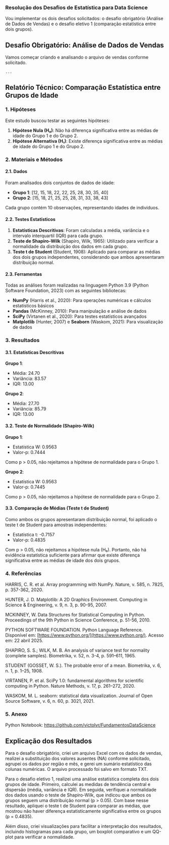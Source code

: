 ### Resolução dos Desafios de Estatística para Data Science

Vou implementar os dois desafios solicitados: o desafio obrigatório (Análise de Dados de Vendas) e o desafio eletivo 1 (comparação estatística entre dois grupos).

## Desafio Obrigatório: Análise de Dados de Vendas

Vamos começar criando e analisando o arquivo de vendas conforme solicitado.

```typescriptreact project="sales_analysis"
...
```

## Relatório Técnico: Comparação Estatística entre Grupos de Idade

### 1. Hipóteses

Este estudo buscou testar as seguintes hipóteses:

1. **Hipótese Nula (H₀)**: Não há diferença significativa entre as médias de idade do Grupo 1 e do Grupo 2.
2. **Hipótese Alternativa (H₁)**: Existe diferença significativa entre as médias de idade do Grupo 1 e do Grupo 2.


### 2. Materiais e Métodos

#### 2.1. Dados

Foram analisados dois conjuntos de dados de idade:

- **Grupo 1**: [12, 15, 18, 22, 22, 25, 28, 30, 35, 40]
- **Grupo 2**: [15, 18, 21, 25, 25, 28, 31, 33, 38, 43]


Cada grupo contém 10 observações, representando idades de indivíduos.

#### 2.2. Testes Estatísticos

1. **Estatísticas Descritivas**: Foram calculadas a média, variância e o intervalo interquartil (IQR) para cada grupo.
2. **Teste de Shapiro-Wilk** (Shapiro, Wilk, 1965): Utilizado para verificar a normalidade da distribuição dos dados em cada grupo.
3. **Teste t de Student** (Student, 1908): Aplicado para comparar as médias dos dois grupos independentes, considerando que ambos apresentaram distribuição normal.


#### 2.3. Ferramentas

Todas as análises foram realizadas na linguagem Python 3.9 (Python Software Foundation, 2023) com as seguintes bibliotecas:

- **NumPy** (Harris et al., 2020): Para operações numéricas e cálculos estatísticos básicos
- **Pandas** (McKinney, 2010): Para manipulação e análise de dados
- **SciPy** (Virtanen et al., 2020): Para testes estatísticos avançados
- **Matplotlib** (Hunter, 2007) e **Seaborn** (Waskom, 2021): Para visualização de dados


### 3. Resultados

#### 3.1. Estatísticas Descritivas

**Grupo 1**:

- Média: 24.70
- Variância: 83.57
- IQR: 13.00


**Grupo 2**:

- Média: 27.70
- Variância: 85.79
- IQR: 13.00


#### 3.2. Teste de Normalidade (Shapiro-Wilk)

**Grupo 1**:

- Estatística W: 0.9563
- Valor-p: 0.7444


Como p > 0.05, não rejeitamos a hipótese de normalidade para o Grupo 1.

**Grupo 2**:

- Estatística W: 0.9563
- Valor-p: 0.7445


Como p > 0.05, não rejeitamos a hipótese de normalidade para o Grupo 2.

#### 3.3. Comparação de Médias (Teste t de Student)

Como ambos os grupos apresentaram distribuição normal, foi aplicado o teste t de Student para amostras independentes:

- Estatística t: -0.7157
- Valor-p: 0.4835


Com p > 0.05, não rejeitamos a hipótese nula (H₀). Portanto, não há evidência estatística suficiente para afirmar que existe diferença significativa entre as médias de idade dos dois grupos.

### 4. Referências

HARRIS, C. R. et al. Array programming with NumPy. Nature, v. 585, n. 7825, p. 357-362, 2020.

HUNTER, J. D. Matplotlib: A 2D Graphics Environment. Computing in Science & Engineering, v. 9, n. 3, p. 90-95, 2007.

MCKINNEY, W. Data Structures for Statistical Computing in Python. Proceedings of the 9th Python in Science Conference, p. 51-56, 2010.

PYTHON SOFTWARE FOUNDATION. Python Language Reference. Disponível em: [https://www.python.org/](https://www.python.org/). Acesso em: 22 abril 2025.

SHAPIRO, S. S.; WILK, M. B. An analysis of variance test for normality (complete samples). Biometrika, v. 52, n. 3-4, p. 591–611, 1965.

STUDENT (GOSSET, W. S.). The probable error of a mean. Biometrika, v. 6, n. 1, p. 1–25, 1908.

VIRTANEN, P. et al. SciPy 1.0: fundamental algorithms for scientific computing in Python. Nature Methods, v. 17, p. 261–272, 2020.

WASKOM, M. L. seaborn: statistical data visualization. Journal of Open Source Software, v. 6, n. 60, p. 3021, 2021.

### 5. Anexo

Python Notebook: https://github.com/victolvr/FundamentosDataScience

## Explicação dos Resultados

Para o desafio obrigatório, criei um arquivo Excel com os dados de vendas, realizei a substituição dos valores ausentes (NA) conforme solicitado, agrupei os dados por região e mês, e gerei um sumário estatístico das colunas numéricas. O arquivo processado foi salvo em formato TXT.

Para o desafio eletivo 1, realizei uma análise estatística completa dos dois grupos de idade. Primeiro, calculei as medidas de tendência central e dispersão (média, variância e IQR). Em seguida, verifiquei a normalidade dos dados usando o teste de Shapiro-Wilk, que indicou que ambos os grupos seguem uma distribuição normal (p > 0.05). Com base nesse resultado, apliquei o teste t de Student para comparar as médias, que mostrou não haver diferença estatisticamente significativa entre os grupos (p = 0.4835).

Além disso, criei visualizações para facilitar a interpretação dos resultados, incluindo histogramas para cada grupo, um boxplot comparativo e um QQ-plot para verificar a normalidade.
